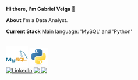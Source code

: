 **Hi there, I'm Gabriel Veiga 👋**


**About**
I'm a Data Analyst.


**Current Stack**
Main language: 'MySQL' and 'Python'

<div style="display: inline_block" margin-bottom = 2px><br>
  <img align="center" alt="MySQL Logo" height="60" width="60" src="https://raw.githubusercontent.com/devicons/devicon/master/icons/mysql/mysql-original-wordmark.svg">
  <img align="center" alt="Python Logo" height="50" width="50" src="https://raw.githubusercontent.com/devicons/devicon/master/icons/python/python-original.svg">
</div>
<div>
  
</div>

<div>
  <a href="https://www.linkedin.com/in/gabrielrveiga/" target="_blank">
    <img src="https://img.shields.io/badge/-LinkedIn-%230077B5?style=for-the-badge&logo=linkedin&logoColor=white" alt="LinkedIn" style="vertical-align: top; margin-right = 10px;">
  </a>
  <a href="https://instagram.com/gabrielrveiga" target="_blank">
    <img src="https://img.shields.io/badge/-Instagram-%23E4405F?style=for-the-badge&logo=instagram&logoColor=white" target="_blank">
  </a>
  <a href="mailto:gabrielveiga1504@gmail.com">
    <img src="https://img.shields.io/badge/-Gmail-%23333?style=for-the-badge&logo=gmail&logoColor=white" target="_blank">
  </a>
</div>

